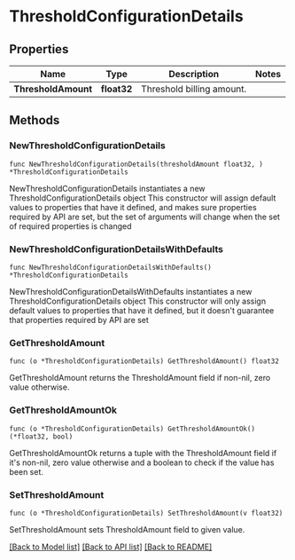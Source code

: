 # ThresholdConfigurationDetails

## Properties

Name | Type | Description | Notes
------------ | ------------- | ------------- | -------------
**ThresholdAmount** | **float32** | Threshold billing amount. | 

## Methods

### NewThresholdConfigurationDetails

`func NewThresholdConfigurationDetails(thresholdAmount float32, ) *ThresholdConfigurationDetails`

NewThresholdConfigurationDetails instantiates a new ThresholdConfigurationDetails object
This constructor will assign default values to properties that have it defined,
and makes sure properties required by API are set, but the set of arguments
will change when the set of required properties is changed

### NewThresholdConfigurationDetailsWithDefaults

`func NewThresholdConfigurationDetailsWithDefaults() *ThresholdConfigurationDetails`

NewThresholdConfigurationDetailsWithDefaults instantiates a new ThresholdConfigurationDetails object
This constructor will only assign default values to properties that have it defined,
but it doesn't guarantee that properties required by API are set

### GetThresholdAmount

`func (o *ThresholdConfigurationDetails) GetThresholdAmount() float32`

GetThresholdAmount returns the ThresholdAmount field if non-nil, zero value otherwise.

### GetThresholdAmountOk

`func (o *ThresholdConfigurationDetails) GetThresholdAmountOk() (*float32, bool)`

GetThresholdAmountOk returns a tuple with the ThresholdAmount field if it's non-nil, zero value otherwise
and a boolean to check if the value has been set.

### SetThresholdAmount

`func (o *ThresholdConfigurationDetails) SetThresholdAmount(v float32)`

SetThresholdAmount sets ThresholdAmount field to given value.



[[Back to Model list]](../README.md#documentation-for-models) [[Back to API list]](../README.md#documentation-for-api-endpoints) [[Back to README]](../README.md)


